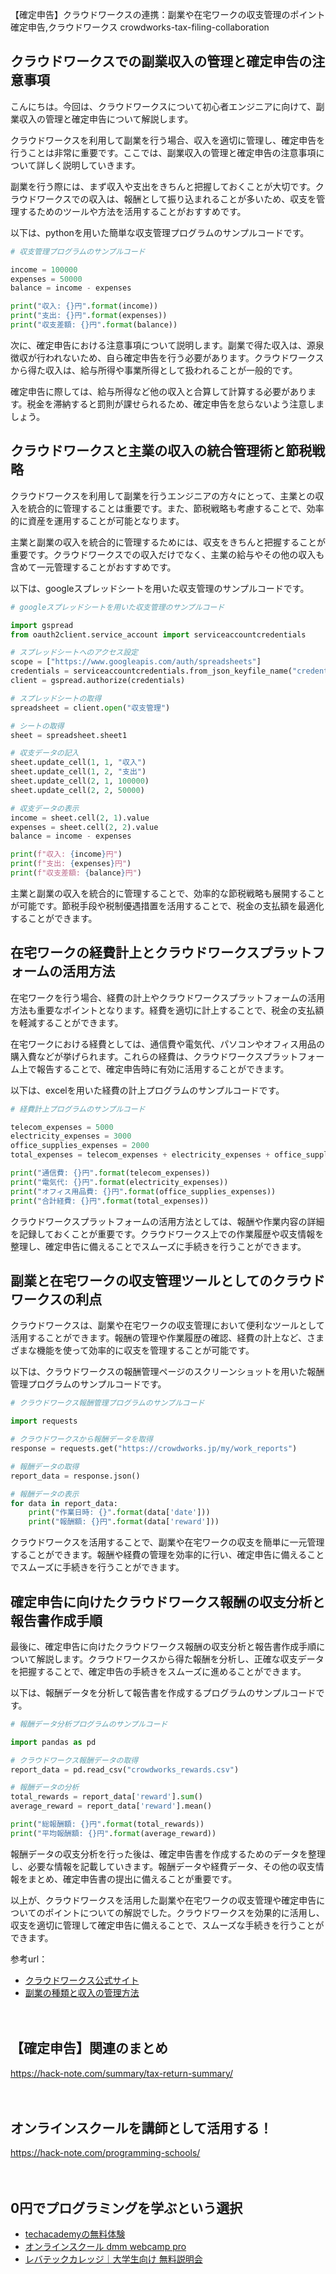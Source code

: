 【確定申告】クラウドワークスの連携：副業や在宅ワークの収支管理のポイント
確定申告,クラウドワークス
crowdworks-tax-filing-collaboration

## クラウドワークスでの副業収入の管理と確定申告の注意事項

こんにちは。今回は、クラウドワークスについて初心者エンジニアに向けて、副業収入の管理と確定申告について解説します。

クラウドワークスを利用して副業を行う場合、収入を適切に管理し、確定申告を行うことは非常に重要です。ここでは、副業収入の管理と確定申告の注意事項について詳しく説明していきます。

副業を行う際には、まず収入や支出をきちんと把握しておくことが大切です。クラウドワークスでの収入は、報酬として振り込まれることが多いため、収支を管理するためのツールや方法を活用することがおすすめです。

以下は、pythonを用いた簡単な収支管理プログラムのサンプルコードです。

```python
# 収支管理プログラムのサンプルコード

income = 100000
expenses = 50000
balance = income - expenses

print("収入: {}円".format(income))
print("支出: {}円".format(expenses))
print("収支差額: {}円".format(balance))
```

次に、確定申告における注意事項について説明します。副業で得た収入は、源泉徴収が行われないため、自ら確定申告を行う必要があります。クラウドワークスから得た収入は、給与所得や事業所得として扱われることが一般的です。

確定申告に際しては、給与所得など他の収入と合算して計算する必要があります。税金を滞納すると罰則が課せられるため、確定申告を怠らないよう注意しましょう。

## クラウドワークスと主業の収入の統合管理術と節税戦略

クラウドワークスを利用して副業を行うエンジニアの方々にとって、主業との収入を統合的に管理することは重要です。また、節税戦略も考慮することで、効率的に資産を運用することが可能となります。

主業と副業の収入を統合的に管理するためには、収支をきちんと把握することが重要です。クラウドワークスでの収入だけでなく、主業の給与やその他の収入も含めて一元管理することがおすすめです。

以下は、googleスプレッドシートを用いた収支管理のサンプルコードです。

```python
# googleスプレッドシートを用いた収支管理のサンプルコード

import gspread
from oauth2client.service_account import serviceaccountcredentials

# スプレッドシートへのアクセス設定
scope = ["https://www.googleapis.com/auth/spreadsheets"]
credentials = serviceaccountcredentials.from_json_keyfile_name("credentials.json", scope)
client = gspread.authorize(credentials)

# スプレッドシートの取得
spreadsheet = client.open("収支管理")

# シートの取得
sheet = spreadsheet.sheet1

# 収支データの記入
sheet.update_cell(1, 1, "収入")
sheet.update_cell(1, 2, "支出")
sheet.update_cell(2, 1, 100000)
sheet.update_cell(2, 2, 50000)

# 収支データの表示
income = sheet.cell(2, 1).value
expenses = sheet.cell(2, 2).value
balance = income - expenses

print(f"収入: {income}円")
print(f"支出: {expenses}円")
print(f"収支差額: {balance}円")
```

主業と副業の収入を統合的に管理することで、効率的な節税戦略も展開することが可能です。節税手段や税制優遇措置を活用することで、税金の支払額を最適化することができます。

## 在宅ワークの経費計上とクラウドワークスプラットフォームの活用方法

在宅ワークを行う場合、経費の計上やクラウドワークスプラットフォームの活用方法も重要なポイントとなります。経費を適切に計上することで、税金の支払額を軽減することができます。

在宅ワークにおける経費としては、通信費や電気代、パソコンやオフィス用品の購入費などが挙げられます。これらの経費は、クラウドワークスプラットフォーム上で報告することで、確定申告時に有効に活用することができます。

以下は、excelを用いた経費の計上プログラムのサンプルコードです。

```python
# 経費計上プログラムのサンプルコード

telecom_expenses = 5000
electricity_expenses = 3000
office_supplies_expenses = 2000
total_expenses = telecom_expenses + electricity_expenses + office_supplies_expenses

print("通信費: {}円".format(telecom_expenses))
print("電気代: {}円".format(electricity_expenses))
print("オフィス用品費: {}円".format(office_supplies_expenses))
print("合計経費: {}円".format(total_expenses))
```

クラウドワークスプラットフォームの活用方法としては、報酬や作業内容の詳細を記録しておくことが重要です。クラウドワークス上での作業履歴や収支情報を整理し、確定申告に備えることでスムーズに手続きを行うことができます。

## 副業と在宅ワークの収支管理ツールとしてのクラウドワークスの利点

クラウドワークスは、副業や在宅ワークの収支管理において便利なツールとして活用することができます。報酬の管理や作業履歴の確認、経費の計上など、さまざまな機能を使って効率的に収支を管理することが可能です。

以下は、クラウドワークスの報酬管理ページのスクリーンショットを用いた報酬管理プログラムのサンプルコードです。

```python
# クラウドワークス報酬管理プログラムのサンプルコード

import requests

# クラウドワークスから報酬データを取得
response = requests.get("https://crowdworks.jp/my/work_reports")

# 報酬データの取得
report_data = response.json()

# 報酬データの表示
for data in report_data:
    print("作業日時: {}".format(data['date']))
    print("報酬額: {}円".format(data['reward']))
```

クラウドワークスを活用することで、副業や在宅ワークの収支を簡単に一元管理することができます。報酬や経費の管理を効率的に行い、確定申告に備えることでスムーズに手続きを行うことができます。

## 確定申告に向けたクラウドワークス報酬の収支分析と報告書作成手順

最後に、確定申告に向けたクラウドワークス報酬の収支分析と報告書作成手順について解説します。クラウドワークスから得た報酬を分析し、正確な収支データを把握することで、確定申告の手続きをスムーズに進めることができます。

以下は、報酬データを分析して報告書を作成するプログラムのサンプルコードです。

```python
# 報酬データ分析プログラムのサンプルコード

import pandas as pd

# クラウドワークス報酬データの取得
report_data = pd.read_csv("crowdworks_rewards.csv")

# 報酬データの分析
total_rewards = report_data['reward'].sum()
average_reward = report_data['reward'].mean()

print("総報酬額: {}円".format(total_rewards))
print("平均報酬額: {}円".format(average_reward))
```

報酬データの収支分析を行った後は、確定申告書を作成するためのデータを整理し、必要な情報を記載していきます。報酬データや経費データ、その他の収支情報をまとめ、確定申告書の提出に備えることが重要です。

以上が、クラウドワークスを活用した副業や在宅ワークの収支管理や確定申告についてのポイントについての解説でした。クラウドワークスを効果的に活用し、収支を適切に管理して確定申告に備えることで、スムーズな手続きを行うことができます。

参考url：
- [クラウドワークス公式サイト](https://crowdworks.jp/)
- [副業の種類と収入の管理方法](https://moneyzine.jp/article/detail/202369)

　

## 【確定申告】関連のまとめ
https://hack-note.com/summary/tax-return-summary/

　

## オンラインスクールを講師として活用する！
https://hack-note.com/programming-schools/

　

## 0円でプログラミングを学ぶという選択
- [techacademyの無料体験](//af.moshimo.com/af/c/click?a_id=2612475&amp;p_id=1555&amp;pc_id=2816&amp;pl_id=22706&amp;url=https%3a%2f%2ftechacademy.jp%2fhtmlcss-trial%3futm_source%3dmoshimo%26utm_medium%3daffiliate%26utm_campaign%3dtextad)
- [オンラインスクール dmm webcamp pro](//af.moshimo.com/af/c/click?a_id=2612482&amp;p_id=1363&amp;pc_id=2297&amp;pl_id=39999&amp;guid=on)
- [レバテックカレッジ｜大学生向け 無料説明会](//af.moshimo.com/af/c/click?a_id=4071793&p_id=3198&pc_id=7488&pl_id=41848)

